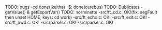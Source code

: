 
TODO: bugs
	-cd done(jkeitha)
	-$: done(cerebus)
TODO: Dublicates
	-getValue() & getExportVar()
TODO: norminette
	-src/ft_cd.c: OK!(fix: segFault then unset HOME, keys: cd work)
	-src/ft_echo.c: OK!
	-src/ft_exit.c: OK!
	-src/ft_pwd.c: OK!
	-src/parser.c: OK!
	-src/parser.c: OK!